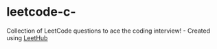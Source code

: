# leetcode-c-
Collection of LeetCode questions to ace the coding interview! - Created using [LeetHub](https://github.com/QasimWani/LeetHub)
